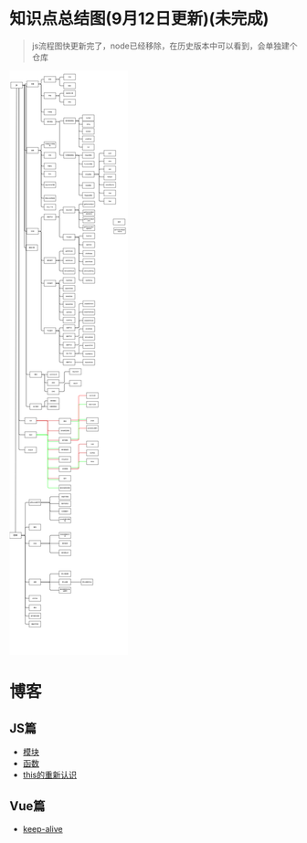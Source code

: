 # 知识点总结图(9月12日更新)(未完成)
> js流程图快更新完了，node已经移除，在历史版本中可以看到，会单独建个仓库

![](image/js知识点1.png)
# 博客
## JS篇
- [模块](blog/模块.md)
- [函数](blog/函数.md)
- [this的重新认识](blog/this的重新认识.md)
## Vue篇
- [keep-alive](blog/keep-alive.md)